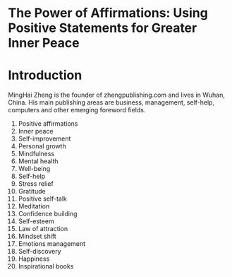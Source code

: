# The Power of Affirmations: Using Positive Statements for Greater Inner Peace

# Introduction

MingHai Zheng is the founder of zhengpublishing.com and lives in Wuhan, China. His main publishing areas are business, management, self-help, computers and other emerging foreword fields.



1. Positive affirmations
2. Inner peace
3. Self-improvement
4. Personal growth
5. Mindfulness
6. Mental health
7. Well-being
8. Self-help
9. Stress relief
10. Gratitude
11. Positive self-talk
12. Meditation
13. Confidence building
14. Self-esteem
15. Law of attraction
16. Mindset shift
17. Emotions management
18. Self-discovery
19. Happiness
20. Inspirational books

